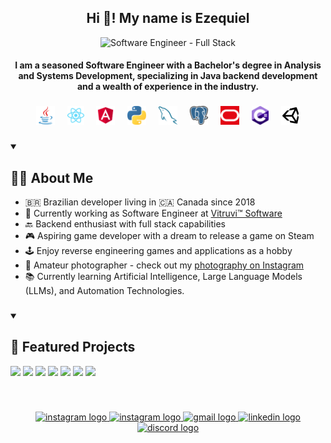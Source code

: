 <h2 align="center">Hi 👋! My name is Ezequiel</h2>

<div align="center">
  <img src="https://img.shields.io/badge/Software%20Engineer-Full%20Stack-833AB4" alt="Software Engineer - Full Stack" />
</div>

<h4 align="center">I am a seasoned Software Engineer with a Bachelor's degree in Analysis and Systems Development, specializing in Java backend development and a wealth of experience in the industry.</h4>

###

<div align="center">
    <a href="https://www.java.com/en/"><img height="30" src="https://raw.githubusercontent.com/eskielsantana/eskielsantana/master/icons/java-original.svg" alt="java logo" /></a>
    <img width="12" />
    <a href="https://react.dev"><img height="30" src="https://raw.githubusercontent.com/eskielsantana/eskielsantana/master/icons/react.svg" alt="react logo" /></a>
    <img width="12" />
    <a href="https://angular.io/"><img height="30" src="https://raw.githubusercontent.com/eskielsantana/eskielsantana/master/icons/file-type-angular.svg" alt="angular logo" /></a>
    <img width="12" />
    <a href="https://www.python.org/"><img height="30" src="https://raw.githubusercontent.com/eskielsantana/eskielsantana/master/icons/python.svg" alt="python logo" /></a>
    <img width="12" />
    <a href="https://www.mysql.com"><img height="30" src="https://raw.githubusercontent.com/eskielsantana/eskielsantana/master/icons/mysql-icon.svg" alt="html5 logo" /></a>
    <img width="12" />
    <a href="https://www.postgresql.org/"><img height="30" src="https://raw.githubusercontent.com/eskielsantana/eskielsantana/master/icons/postgresql.svg" alt="postgresql logo" /></a>
    <img width="12" />
    <a href="https://www.oracle.com/ca-en/database"><img height="30" src="https://raw.githubusercontent.com/eskielsantana/eskielsantana/master/icons/oracle-icon.svg" alt="oracle logo" /></a>
    <img width="12" />
    <a href="https://learn.microsoft.com/en-us/dotnet/csharp/"><img height="30" src="https://raw.githubusercontent.com/eskielsantana/eskielsantana/master/icons/csharp.svg" alt="csharp logo" /></a>
    <img width="12" />
    <a href="https://unity.com/"><img height="30" src="https://raw.githubusercontent.com/eskielsantana/eskielsantana/master/icons/unity3d.svg" alt="unity3d logo" /></a>
</div>

###

<details open> 
  <summary><h2>👨‍💻 About Me</h2></summary>
    <ul>
        <li>🇧🇷 Brazilian developer living in 🇨🇦 Canada since 2018</li>
        <li>💼 Currently working as Software Engineer at <a href="https://www.linkedin.com/company/vitruvi-software">Vitruvi™ Software</a></li>
        <li>🔙 Backend enthusiast with full stack capabilities</li>
        <li>🎮 Aspiring game developer with a dream to release a game on Steam</li>
        <li>🕹️ Enjoy reverse engineering games and applications as a hobby</li>
        <li>📸 Amateur photographer - check out my <a href="https://www.instagram.com/fotos_vitoriaandezequiel/">photography on Instagram</a></li>
        <li>📚 Currently learning Artificial Intelligence, Large Language Models (LLMs), and Automation Technologies.</li>
    </ul>
</details>

###

<details open> 
  <summary><h2>📝 Featured Projects</h2></summary>
  <p align="left">
    <a href="https://github.com/eskielsantana/Vitruvi-Hiring-Angular"><img width="278" src="https://github-readme-stats.vercel.app/api/pin?username=eskielsantana&repo=Vitruvi-Hiring-Angular&title_color=fff&icon_color=f9f9f9&text_color=fff&bg_color=833AB4"></a>
    <a href="https://github.com/eskielsantana/Hootsuite-Hiring-Java"><img width="278" src="https://github-readme-stats.vercel.app/api/pin?username=eskielsantana&repo=Hootsuite-Hiring-Java&title_color=fff&icon_color=f9f9f9&text_color=fff&bg_color=833AB4"></a>
    <a href="https://github.com/eskielsantana/Clariti-Hiring-Java"><img width="278" src="https://github-readme-stats.vercel.app/api/pin?username=eskielsantana&repo=Clariti-Hiring-Java&title_color=fff&icon_color=f9f9f9&text_color=fff&bg_color=833AB4"></a>
    <a href="https://github.com/eskielsantana/Enrich-Hiring-Java"><img width="278" src="https://github-readme-stats.vercel.app/api/pin?username=eskielsantana&repo=Enrich-Hiring-Java&title_color=fff&icon_color=f9f9f9&text_color=fff&bg_color=833AB4"></a>
    <a href="https://github.com/eskielsantana/SkipTheDishes-Hiring-Java"><img width="278" src="https://github-readme-stats.vercel.app/api/pin?username=eskielsantana&repo=SkipTheDishes-Hiring-Java&title_color=fff&icon_color=f9f9f9&text_color=fff&bg_color=833AB4"></a>
    <a href="https://github.com/eskielsantana/idlegame"><img width="278" src="https://github-readme-stats.vercel.app/api/pin?username=eskielsantana&repo=idlegame&title_color=fff&icon_color=f9f9f9&text_color=fff&bg_color=833AB4"></a>
    <a href="https://github.com/eskielsantana/puzzlegame"><img width="278" src="https://github-readme-stats.vercel.app/api/pin?username=eskielsantana&repo=puzzlegame&title_color=fff&icon_color=f9f9f9&text_color=fff&bg_color=833AB4"></a>
  </p>
</details>

###
<br clear="both">

<p align="center">
    <a href="https://eskiel.ca/">
        <img src="https://img.shields.io/static/v1?message=Portfolio&logo=codementor&label=&color=833AB4&logoColor=white&labelColor=&style=for-the-badge" height="35" alt="instagram logo"/>
    </a>
    <a href="https://www.instagram.com/eskielsantana/">
        <img src="https://img.shields.io/static/v1?message=Instagram&logo=instagram&label=&color=C13584&logoColor=white&labelColor=&style=for-the-badge" height="35" alt="instagram logo"/>
    </a>
    <a href="mailto:eskielsantana@gmail.com">
        <img src="https://img.shields.io/static/v1?message=Gmail&logo=gmail&label=&color=D14836&logoColor=white&labelColor=&style=for-the-badge" height="35" alt="gmail logo"/>
    </a>
    <a href="https://www.linkedin.com/in/ezequiel-santana/">
        <img src="https://img.shields.io/static/v1?message=LinkedIn&logo=linkedin&label=&color=0077B5&logoColor=white&labelColor=&style=for-the-badge" height="35" alt="linkedin logo"/>
    </a>
    <a href="https://discordapp.com/users/353374992857038849">
        <img src="https://img.shields.io/static/v1?message=Discord&logo=discord&label=&color=7289DA&logoColor=white&labelColor=&style=for-the-badge" height="35" alt="discord logo"/>
    </a>
</p>

###